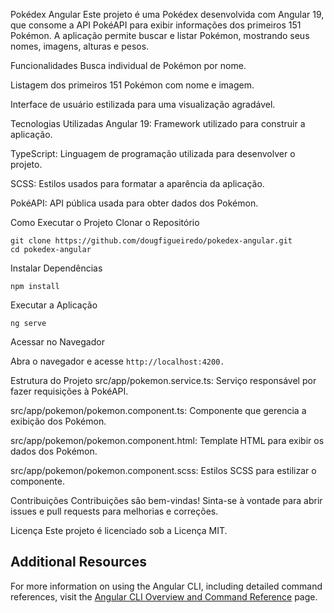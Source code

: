 Pokédex Angular
Este projeto é uma Pokédex desenvolvida com Angular 19, que consome a API PokéAPI para exibir informações dos primeiros 151 Pokémon. A aplicação permite buscar e listar Pokémon, mostrando seus nomes, imagens, alturas e pesos.

Funcionalidades
Busca individual de Pokémon por nome.

Listagem dos primeiros 151 Pokémon com nome e imagem.

Interface de usuário estilizada para uma visualização agradável.

Tecnologias Utilizadas
Angular 19: Framework utilizado para construir a aplicação.

TypeScript: Linguagem de programação utilizada para desenvolver o projeto.

SCSS: Estilos usados para formatar a aparência da aplicação.

PokéAPI: API pública usada para obter dados dos Pokémon.

Como Executar o Projeto
Clonar o Repositório

```shell
git clone https://github.com/dougfigueiredo/pokedex-angular.git
cd pokedex-angular
```
Instalar Dependências

```shell
npm install
```
Executar a Aplicação

```shell
ng serve
```
Acessar no Navegador

Abra o navegador e acesse ```http://localhost:4200.```

Estrutura do Projeto
src/app/pokemon.service.ts: Serviço responsável por fazer requisições à PokéAPI.

src/app/pokemon/pokemon.component.ts: Componente que gerencia a exibição dos Pokémon.

src/app/pokemon/pokemon.component.html: Template HTML para exibir os dados dos Pokémon.

src/app/pokemon/pokemon.component.scss: Estilos SCSS para estilizar o componente.

Contribuições
Contribuições são bem-vindas! Sinta-se à vontade para abrir issues e pull requests para melhorias e correções.

Licença
Este projeto é licenciado sob a Licença MIT.

## Additional Resources

For more information on using the Angular CLI, including detailed command references, visit the [Angular CLI Overview and Command Reference](https://angular.dev/tools/cli) page.
